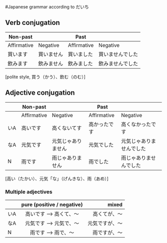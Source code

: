 #Japanese grammar according to だいち

## Verb conjugation

| Non-past              || Past                   ||
|----------- | -------- | ----------- |----------|
| Affirmative| Negative | Affirmative | Negative |
|買います     | 買いません | 買いました   | 買いませんでした | 
|飲みます     | 飲みません | 飲みました   | 飲みませんでした | 
[polite style, 買う（かう）、飲む（のむ）]

## Adjective conjugation

|    | Non-past                     || Past                             ||
|----|----------- | ----------------| ----------- |----------------------|
|    | Affirmative| Negative        | Affirmative | Negative            |
|いA | 高いです    | 高くないてす      | 高かったです  | 高くなかったです       | 
|なA | 元気です    | 元気じゃありません | 元気でした   | 元気じゃありませんでした |
|N　 | 雨です    　| 雨じゃありません 　| 雨でした   　| 雨じゃありませんでした 　|
[高い（たかい）、元気「な」（げんきな）、雨（あめ）]

### Multiple adjectives

|    | pure (positive / negative) | mixed        |
|----|:--------------------------:| ------------:|
|いA | 高いです --> 高くて、〜       | 高くてが、〜   |
|なA | 元気です --> 元気で、〜       | 元気ですが、〜 |
|N　 | 雨です --> 雨で、〜          | 雨ですが、〜   |
